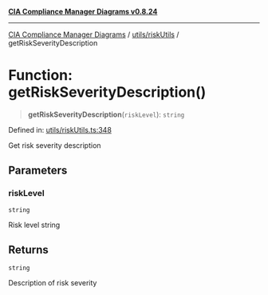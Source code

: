 [**CIA Compliance Manager Diagrams v0.8.24**](../../../README.md)

***

[CIA Compliance Manager Diagrams](../../../modules.md) / [utils/riskUtils](../README.md) / getRiskSeverityDescription

# Function: getRiskSeverityDescription()

> **getRiskSeverityDescription**(`riskLevel`): `string`

Defined in: [utils/riskUtils.ts:348](https://github.com/Hack23/cia-compliance-manager/blob/8f5d084752ccee354557e96bf8b49239fb671c91/src/utils/riskUtils.ts#L348)

Get risk severity description

## Parameters

### riskLevel

`string`

Risk level string

## Returns

`string`

Description of risk severity
